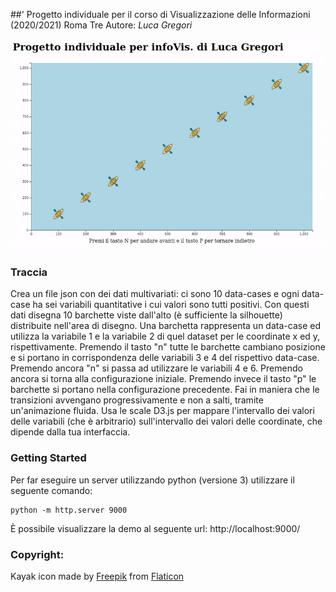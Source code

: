 ##' Progetto individuale per il corso di Visualizzazione delle Informazioni (2020/2021) Roma Tre
Autore: *Luca Gregori*

![demo](./demo.gif)

### Traccia
Crea un file json con dei dati multivariati: ci sono 10 data-cases e ogni data-case ha sei variabili quantitative i cui valori sono tutti positivi. Con questi dati disegna 10 barchette viste dall'alto (è sufficiente la silhouette) distribuite nell'area di disegno. Una barchetta rappresenta un data-case ed utilizza la variabile 1 e la variabile 2 di quel dataset per le coordinate x ed y, rispettivamente. Premendo il tasto "n" tutte le barchette cambiano posizione e si portano in corrispondenza delle variabili 3 e 4 del rispettivo data-case. Premendo ancora "n" si passa ad utilizzare le variabili 4 e 6. Premendo ancora si torna alla configurazione iniziale. Premendo invece il tasto "p" le barchette si portano nella configurazione precedente. Fai in maniera che le transizioni avvengano progressivamente e non a salti, tramite un'animazione fluida. Usa le scale D3.js per mappare l'intervallo dei valori delle variabili (che è arbitrario) sull'intervallo dei valori delle coordinate, che dipende dalla tua interfaccia.

### Getting Started
Per far eseguire un server utilizzando python (versione 3) utilizzare il seguente comando:
```
python -m http.server 9000
```
È possibile visualizzare la demo al seguente url: http://localhost:9000/

### Copyright:

Kayak icon made by [Freepik](https://www.freepik.com) from [Flaticon](https://www.flaticon.com/)
